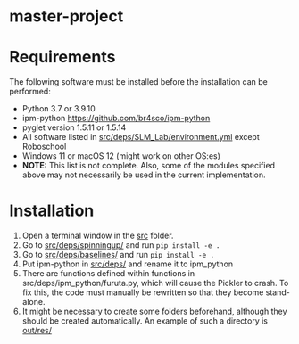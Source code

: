 # master-project

# Requirements
The following software must be installed before the installation can be performed:
- Python 3.7 or 3.9.10 
- ipm-python https://github.com/br4sco/ipm-python
- pyglet version 1.5.11 or 1.5.14
- All software listed in [src/deps/SLM_Lab/environment.yml](src/deps/SLM_Lab/environment.yml) except Roboschool
- Windows 11 or macOS 12 (might work on other OS:es)
- **NOTE:** This list is not complete. Also, some of the modules specified above may not necessarily be used in the current implementation.

# Installation
1. Open a terminal window in the [src]() folder.
2. Go to [src/deps/spinningup/](src/deps/spinningup/) and run `pip install -e .`
3. Go to [src/deps/baselines/](src/deps/baselines/) and run `pip install -e .`
4. Put ipm-python in [src/deps/](src/deps/) and rename it to ipm_python
5. There are functions defined within functions in src/deps/ipm_python/furuta.py, which will cause the Pickler to crash. To fix this, the code must manually be rewritten so that they become stand-alone.
6. It might be necessary to create some folders beforehand, although they should be created automatically. An example of such a directory is [out/res/]()